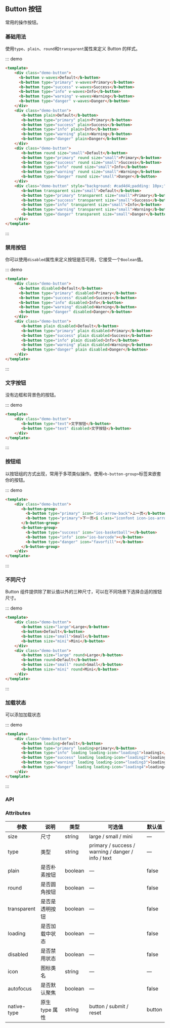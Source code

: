 ## Button 按钮

<template>
    <div class="global-anchor">
      <b-anchor :scroll-offset="100">
        <b-anchor-link href="#ji-chu-yong-fa" title="基础用法"></b-anchor-link>
        <b-anchor-link href="#jin-yong-an-niu" title="禁用按钮"></b-anchor-link>
        <b-anchor-link href="#wen-zi-an-niu" title="文字按钮"></b-anchor-link>
        <b-anchor-link href="#an-niu-zu" title="按钮组"></b-anchor-link>
        <b-anchor-link href="#bu-tong-chi-cun" title="不同尺寸"></b-anchor-link>
        <b-anchor-link href="#jia-zai-zhuang-tai" title="加载状态"></b-anchor-link>
        <b-anchor-link href="#api" title="API">
            <b-anchor-link href="#attributes" title="Attributes"></b-anchor-link>
        </b-anchor-link>
      </b-anchor>
    </div>
</template>

常用的操作按钮。

### 基础用法

使用`type`、`plain`、`round`和`transparent`属性来定义 Button 的样式。

::: demo
```html
<template>
    <div class="demo-button">
      <b-button v-waves>Default</b-button>
      <b-button type="primary" v-waves>Primary</b-button>
      <b-button type="success" v-waves>Success</b-button>
      <b-button type="info" v-waves>Info</b-button>
      <b-button type="warning" v-waves>Warning</b-button>
      <b-button type="danger" v-waves>Danger</b-button>
    </div>
    <div class="demo-button">
       <b-button plain>Default</b-button>
       <b-button type="primary" plain>Primary</b-button>
       <b-button type="success" plain>Success</b-button>
       <b-button type="info" plain>Info</b-button>
       <b-button type="warning" plain>Warning</b-button>
       <b-button type="danger" plain>Danger</b-button>
    </div>
    <div class="demo-button">
       <b-button round size="small">Default</b-button>
       <b-button type="primary" round size="small">Primary</b-button>
       <b-button type="success" round size="small">Success</b-button>
       <b-button type="info" round size="small">Info</b-button>
       <b-button type="warning" round size="small">Warning</b-button>
       <b-button type="danger" round size="small">Danger</b-button>
    </div>
    <div class="demo-button" style="background: #cad4d4;padding: 10px;">
       <b-button transparent size="small">Default</b-button>
       <b-button type="primary" transparent size="small">Primary</b-button>
       <b-button type="success" transparent size="small">Success</b-button>
       <b-button type="info" transparent size="small">Info</b-button>
       <b-button type="warning" transparent size="small">Warning</b-button>
       <b-button type="danger" transparent size="small">Danger</b-button>
    </div>
</template>
```
:::

### 禁用按钮

你可以使用`disabled`属性来定义按钮是否可用，它接受一个`Boolean`值。

::: demo
```html
<template>
    <div class="demo-button">
      <b-button disabled>Default</b-button>
      <b-button type="primary" disabled>Primary</b-button>
      <b-button type="success" disabled>Success</b-button>
      <b-button type="info" disabled>Info</b-button>
      <b-button type="warning" disabled>Warning</b-button>
      <b-button type="danger" disabled>Danger</b-button>
    </div>
    <div class="demo-button">
       <b-button plain disabled>Default</b-button>
       <b-button type="primary" plain disabled>Primary</b-button>
       <b-button type="success" plain disabled>Success</b-button>
       <b-button type="info" plain disabled>Info</b-button>
       <b-button type="warning" plain disabled>Warning</b-button>
       <b-button type="danger" plain disabled>Danger</b-button>
    </div>
</template>
```
:::

### 文字按钮

没有边框和背景色的按钮。

::: demo 
```html
<template>
    <div class="demo-button">
       <b-button type="text">文字按钮</b-button>
       <b-button type="text" disabled>文字按钮</b-button>
    </div>
</template>
```
:::

### 按钮组

以按钮组的方式出现，常用于多项类似操作。使用`<b-button-group>`标签来嵌套你的按钮。

::: demo
```html
<template>
    <div class="demo-button">
       <b-button-group>
         <b-button type="primary" icon="ios-arrow-back">上一页</b-button>
         <b-button type="primary">下一页<i class="iconfont icon-ios-arrow-forward"></i></b-button>
       </b-button-group>
       <b-button-group>
         <b-button type="success" icon="ios-basketball"></b-button>
         <b-button type="info" icon="ios-barcode"></b-button>
         <b-button type="danger" icon="favorfill"></b-button>
       </b-button-group>
    </div>
</template>
```
:::

### 不同尺寸

Button 组件提供除了默认值以外的三种尺寸，可以在不同场景下选择合适的按钮尺寸。

::: demo
```html
<template>
    <div class="demo-button">
       <b-button size="large">Large</b-button>
       <b-button>Default</b-button>
       <b-button size="small">Small</b-button>
       <b-button size="mini">Mini</b-button>
    </div>
    <div class="demo-button">
       <b-button size="large" round>Large</b-button>
       <b-button round>Default</b-button>
       <b-button size="small" round>Small</b-button>
       <b-button size="mini" round>Mini</b-button>
    </div>
</template>
```
:::

### 加载状态

可以添加加载状态

::: demo
```html
<template>
    <div class="demo-button">
       <b-button loading>default</b-button>
       <b-button type="primary" loading>primary</b-button>
       <b-button type="info" loading loading-icon="loading1">loading1</b-button>
       <b-button type="success" loading loading-icon="loading2">loading2</b-button>
       <b-button type="warning" loading loading-icon="loading3">loading3</b-button>
       <b-button type="danger" loading loading-icon="loading4">loading4</b-button>
    </div>
</template>
```
:::

### API

### Attributes

| 参数      | 说明    | 类型      | 可选值       | 默认值   |
|---------- |-------- |---------- |-------------  |-------- |
| size     | 尺寸   | string  |   large / small / mini            |    —     |
| type     | 类型   | string    |   primary / success / warning / danger / info / text |     —    |
| plain     | 是否朴素按钮   | boolean    | — | false   |
| round     | 是否圆角按钮   | boolean    | — | false   |
| transparent | 是否是透明按钮   | boolean    | — | false   |
| loading     | 是否加载中状态   | boolean    | — | false   |
| disabled  | 是否禁用状态    | boolean   | —   | false   |
| icon  | 图标类名 | string   |  —  |  —  |
| autofocus  | 是否默认聚焦 | boolean   |  —  |  false  |
| native-type | 原生 type 属性 | string | button / submit / reset | button |


